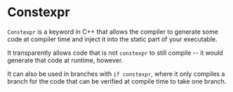 # Constexpr

`Constexpr` is a keyword in C++ that allows the compiler to generate some code at compiler time and inject it into the static part of your executable.

It transparently allows code that is not `constexpr` to still compile -- it would generate that code at runtime, however.

It can also be used in branches with `if constexpr`, where it only compiles a branch for the code that can be verified at compile time to take one branch.
